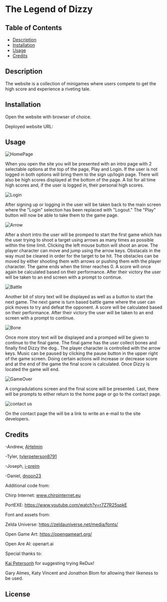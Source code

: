 # The Legend of Dizzy 

## Table of Contents

- [Description](#description)
- [Installation](#installation)
- [Usage](#usage)
- [Credits](#credits)


## Description
The website is a collection of minigames where users compete to get the high score and experience a riveting tale.

## Installation
Open the website with browser of choice.

Deployed website URL: 

## Usage

![HomePage](https://github.com/AHelmin/the-legend-of-dizzy/assets/75902133/38154716-a884-47f3-97bf-bf946008a13d)

When you open the site you will be presented with an intro page with 2 selectable options at the top of the page, Play and Login.  If the user is not logged in both options will bring them to the sign up/login page.  There will also be high scores displayed at the bottom of the page.  A list for all time high scores and, if the user is logged in, their personal high scores.

![Login](https://github.com/AHelmin/the-legend-of-dizzy/assets/75902133/973a217f-f46f-4828-9b56-75ed8db46066)

After signing up or logging in the user will be taken back to the main screen where the "Login" selection has been replaced with "Logout."  The "Play" button will now be able to take them to the game page.

![Arrow](https://github.com/AHelmin/the-legend-of-dizzy/assets/75902133/411fcb19-6e8c-4325-8078-e63fd572b901)

After a short intro the user will be promped to start the first game which has the user trying to shoot a target using arrows as many times as possible within the time limit.  Clicking the left mouse button will shoot an arow.  The player character can move and jump using the arrow keys.  Obstacals in the way must be cleared in order for the target to be hit.  The obstacles can be moved by either shooting them with arrows or pushing them with the player character.  The game ends when the timer reaches 0.  A score will once again be calculated based on their performance.  After their victory the user will be taken to an end screen with a prompt to continue.

![Battle](https://github.com/AHelmin/the-legend-of-dizzy/assets/75902133/1eb9cf12-b04c-4582-9717-74bcdb7e8161)

Another bit of story text will be displayed as well as a button to start the next game.  The next game is turn based battle game where the user can pick moves to try and defeat the opponent.  A score will be calculated based on their performance.  After their victory the user will be taken to an end screen with a prompt to continue.

![Bone](https://github.com/AHelmin/the-legend-of-dizzy/assets/75902133/ea5bd0e0-9db7-4cd8-8aaf-22fdaa3893ed)

Once more story text will be displayed and a promped will be given to continue to the final game.  The final game has the user collect bones and finally find Dizzy the dog..  The player character is controlled with the arrow keys.  Music can be paused by clicking the pause button in the upper right of the game screen.  Doing certain actions will increase or decrease score and at the end of the game the final score is calculated.  Once Dizzy is located the game will end.

![GameOver](https://github.com/AHelmin/the-legend-of-dizzy/assets/75902133/3df6c1f7-bc77-4878-88d3-9bfaa9c1bc1d)

A congradulations screen and the final score will be presented.  Last, there will be prompts to either return to the home page or go to the contact page.

![contact us](https://github.com/AHelmin/the-legend-of-dizzy/assets/75902133/4c4dfca4-1ecf-4315-a499-ec1acb171a94)

On the contact page the will be a link to write an e-mail to the site developers.

## Credits

-Andrew, [AHelmin](https://github.com/AHelmin)

-Tyler, [tylerpeterson8791](https://github.com/tylerpeterson8791)

-Joseph, [j-preim](https://github.com/j-preim)

-Daniel, [dnoon23](https://github.com/dnoon23)

Additional code from:

Chirp Internet: www.chirpinternet.eu

PortEXE: https://www.youtube.com/watch?v=r7Z7R25spkE

Font and assets from:

Zelda Universe: https://zeldauniverse.net/media/fonts/

Open Game Art: https://opengameart.org/

Open Are AI: openart.ai

Special thanks to:

[Kai Petersonh](https://www.linkedin.com/in/kai-peterson?original_referer=https%3A%2F%2Fwww.google.com%2F) for suggesting trying ReDux! 

Gary Almes, Katy Vincent and Jonathon Blom for allowing their likeness to be used.

## License
